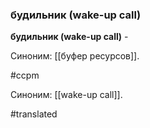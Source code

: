 ### будильник (wake-up call)

**будильник (wake-up call)** -

Синоним: [[буфер ресурсов]].

#ccpm

Синоним: [[wake-up call]].

#translated
